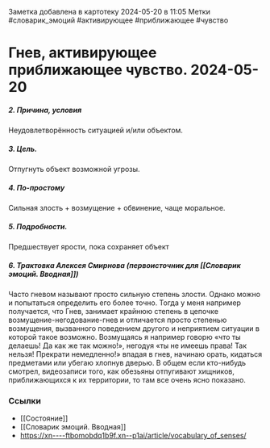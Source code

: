 Заметка добавлена в картотеку 2024-05-20 в 11:05
Метки #словарик_эмоций #активирующее #приближающее #чувство 

#  Гнев, активирующее приближающее чувство. 2024-05-20

##### 2. Причина, условия
Неудовлетворённость ситуацией и/или объектом.
##### 3. Цель.
Отпугнуть объект возможной угрозы.
##### 4. По-простому
Сильная злость + возмущение + обвинение, чаще моральное.
##### 5. Подробности.
Предшествует ярости, пока сохраняет объект
##### 6. Трактовка Алексея Смирнова (первоисточник для [[Словарик эмоций. Вводная]])
Часто гневом называют просто сильную степень злости. Однако можно и попытаться определить его более точно. Тогда у меня например получается, что Гнев, занимает крайнюю степень в цепочке возмущение-негодование-гнев и отличается просто степенью возмущения, вызванного поведением другого и неприятием ситуации в которой такое возможно. Возмущаясь я например говорю «что ты делаешь! Да как же так можно!», негодуя «ты не имеешь права! Так нельзя! Прекрати немедленно!» впадая в гнев, начинаю орать, кидаться предметами или убегаю хлопнув дверью. В общем если кто-нибудь смотрел, видеозаписи того, как обезьяны отпугивают хищников, приближающихся к их территории, то там все очень ясно показано.


### Ссылки
- [[Состояние]]
- [[Словарик эмоций. Вводная]]
- https://xn----ftbomobdq1b9f.xn--p1ai/article/vocabulary_of_senses/




